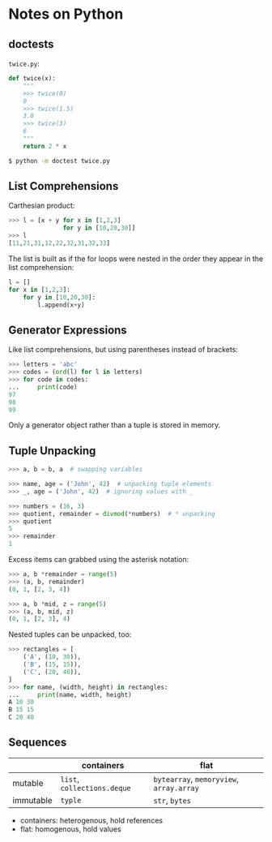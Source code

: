 # Notes on Python

## doctests

`twice.py`:

```python
def twice(x):
    """
    >>> twice(0)
    0
    >>> twice(1.5)
    3.0
    >>> twice(3)
    6
    """
    return 2 * x
```

```bash
$ python -m doctest twice.py
```

## List Comprehensions

Carthesian product:

```python
>>> l = [x + y for x in [1,2,3]
               for y in [10,20,30]]
>>> l
[11,21,31,12,22,32,31,32,33]
```

The list is built as if the for loops were nested in the order they appear in
the list comprehension:

```python
l = []
for x in [1,2,3]:
    for y in [10,20,30]:
        l.append(x+y)
```

## Generator Expressions

Like list comprehensions, but using parentheses instead of brackets:

```python
>>> letters = 'abc'
>>> codes = (ord(l) for l in letters)
>>> for code in codes:
...     print(code)
97
98
99
```

Only a generator object rather than a tuple is stored in memory.

## Tuple Unpacking

```python
>>> a, b = b, a  # swapping variables

>>> name, age = ('John', 42)  # unpacking tuple elements
>>> _, age = ('John', 42)  # ignoring values with _

>>> numbers = (16, 3)
>>> quotient, remainder = divmod(*numbers)  # * unpacking
>>> quotient
5
>>> remainder
1
```

Excess items can grabbed using the asterisk notation:

```python
>>> a, b *remainder = range(5)
>>> (a, b, remainder)
(0, 1, [2, 3, 4])

>>> a, b *mid, z = range(5)
>>> (a, b, mid, z)
(0, 1, [2, 3], 4)
```

Nested tuples can be unpacked, too:

```python
>>> rectangles = [
    ('A', (10, 30)),
    ('B', (15, 15)),
    ('C', (20, 40)),
]
>>> for name, (width, height) in rectangles:
...     print(name, width, height)
A 10 30
B 15 15
C 20 40
```

## Sequences

|           | containers                  | flat                                     |
|-----------|-----------------------------|------------------------------------------|
| mutable   | `list`, `collections.deque` | `bytearray`, `memoryview`, `array.array` |
| immutable | `typle`                     | `str`, `bytes`                           |

- containers: heterogenous, hold references
- flat: homogenous, hold values

